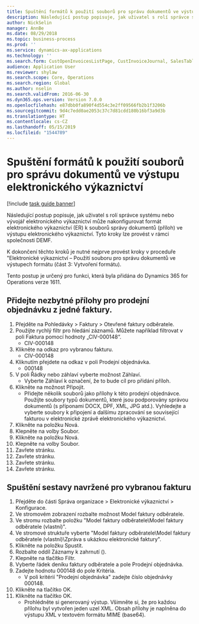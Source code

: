 ```yaml
---
title: Spuštění formátů k použití souborů pro správu dokumentů ve výstupu elektronického výkaznictví
description: Následující postup popisuje, jak uživatel s rolí správce systému nebo vývojář elektronického výkaznictví může nakonfigurovat formát elektronického výkaznictví k souborů správy dokumentů ve výstupu elektronického výkaznictví.
author: NickSelin
manager: AnnBe
ms.date: 08/29/2018
ms.topic: business-process
ms.prod: ''
ms.service: dynamics-ax-applications
ms.technology: ''
ms.search.form: CustOpenInvoicesListPage, CustInvoiceJournal, SalesTable, ERSolutionTable
audience: Application User
ms.reviewer: shylaw
ms.search.scope: Core, Operations
ms.search.region: Global
ms.author: nselin
ms.search.validFrom: 2016-06-30
ms.dyn365.ops.version: Version 7.0.0
ms.openlocfilehash: e87dbb0fa890f4d554c3e2ff09566fb2b1f3206b
ms.sourcegitcommit: 9d4c7edd0ae2053c37c7d81cdd180b16bf3a9d3b
ms.translationtype: HT
ms.contentlocale: cs-CZ
ms.lasthandoff: 05/15/2019
ms.locfileid: "1544789"
---
```

# <a name="run-formats-to-use-document-management-files-in-er-output"></a>Spuštění formátů k použití souborů pro správu dokumentů ve výstupu elektronického výkaznictví

[!include [task guide banner](../../includes/task-guide-banner.md)]

Následující postup popisuje, jak uživatel s rolí správce systému nebo vývojář elektronického výkaznictví může nakonfigurovat formát elektronického výkaznictví (ER) k souborů správy dokumentů (příloh) ve výstupu elektronického výkaznictví. Tyto kroky lze provést v rámci společnosti DEMF.

K dokončení těchto kroků je nutné nejprve provést kroky v proceduře "Elektronické výkaznictví – Použití souboru pro správu dokumentů ve výstupech formátu (část 3: Vytvoření formátu).

Tento postup je určený pro funkci, která byla přidána do Dynamics 365 for Operations verze 1611.


## <a name="add-necessary-attachments-for-sales-order-of-a-single-invoice"></a>Přidejte nezbytné přílohy pro prodejní objednávku z jedné faktury.
1. Přejděte na Pohledávky > Faktury > Otevřené faktury odběratele.
2. Použijte rychlý filtr pro hledání záznamů. Můžete například filtrovat v poli Faktura pomocí hodnoty „CIV-000148“.
    * CIV-000148  
3. Klikněte na odkaz pro vybranou fakturu.
    * CIV-000148  
4. Kliknutím přejdete na odkaz v poli Prodejní objednávka.
    * 000148  
5. V poli Řádky nebo záhlaví vyberte možnost Záhlaví.
    * Vyberte Záhlaví k označení, že to bude cíl pro přidání příloh.  
6. Klikněte na možnost Připojit.
    * Přidejte několik souborů jako přílohy k této prodejní objednávce. Použijte soubory typů dokumentů, které jsou podporovány správou dokumentů (s příponami DOCX, DPF, XML, JPG atd.). Vyhledejte a vyberte soubory k připojení a dalšímu zpracování se související fakturou v elektronické zprávě elektronického výkaznictví.  
7. Klikněte na položku Nová.
8. Klepněte na volby Soubor.
9. Klikněte na položku Nová.
10. Klepněte na volby Soubor.
11. Zavřete stránku.
12. Zavřete stránku.
13. Zavřete stránku.
14. Zavřete stránku.

## <a name="run-the-designed-report-for-the-selected-invoice"></a>Spuštění sestavy navržené pro vybranou fakturu
1. Přejděte do části Správa organizace > Elektronické výkaznictví > Konfigurace.
2. Ve stromovém zobrazení rozbalte možnost Model faktury odběratele.
3. Ve stromu rozbalte položku "Model faktury odběratele\Model faktury odběratele (vlastní)".
4. Ve stromové struktuře vyberte "Model faktury odběratele\Model faktury odběratele (vlastní)\Zpráva s ukázkou elektronické faktury".
5. Klikněte na položku Spustit.
6. Rozbalte oddíl Záznamy k zahrnutí ().
7. Klepněte na tlačítko Filtr.
8. Vyberte řádek deníku faktury odběratele a pole Prodejní objednávka.
9. Zadejte hodnotu 000148 do pole Kritéria.
    * V poli kritérií "Prodejní objednávka" zadejte číslo objednávky 000148.  
10. Klikněte na tlačítko OK.
11. Klikněte na tlačítko OK.
    * Prohlédněte si generovaný výstup. Všimněte si, že pro každou přílohu byl vytvořen jeden uzel XML. Obsah přílohy je naplněna do výstupu XML v textovém formátu MIME (base64).  

